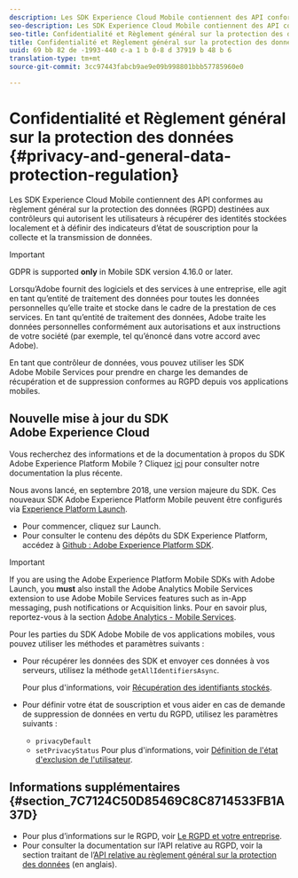 ```yaml
---
description: Les SDK Experience Cloud Mobile contiennent des API conformes au règlement général sur la protection des données (RGPD) destinées aux contrôleurs qui autorisent les utilisateurs à récupérer des identités stockées localement et à définir des indicateurs d’état de souscription pour la collecte et la transmission de données.
seo-description: Les SDK Experience Cloud Mobile contiennent des API conformes au règlement général sur la protection des données (RGPD) destinées aux contrôleurs qui autorisent les utilisateurs à récupérer des identités stockées localement et à définir des indicateurs d’état de souscription pour la collecte et la transmission de données.
seo-title: Confidentialité et Règlement général sur la protection des données
title: Confidentialité et Règlement général sur la protection des données
uuid: 69 bb 82 de -1993-440 c-a 1 b 0-8 d 37919 b 48 b 6
translation-type: tm+mt
source-git-commit: 3cc97443fabcb9ae9e09b998801bbb57785960e0

---
```



# Confidentialité et Règlement général sur la protection des données {#privacy-and-general-data-protection-regulation}

Les SDK Experience Cloud Mobile contiennent des API conformes au règlement général sur la protection des données (RGPD) destinées aux contrôleurs qui autorisent les utilisateurs à récupérer des identités stockées localement et à définir des indicateurs d’état de souscription pour la collecte et la transmission de données.

>[!IMPORTANT]
>
>GDPR is supported **only** in Mobile SDK version 4.16.0 or later.

Lorsqu’Adobe fournit des logiciels et des services à une entreprise, elle agit en tant qu’entité de traitement des données pour toutes les données personnelles qu’elle traite et stocke dans le cadre de la prestation de ces services. En tant qu’entité de traitement des données, Adobe traite les données personnelles conformément aux autorisations et aux instructions de votre société (par exemple, tel qu’énoncé dans votre accord avec Adobe).

En tant que contrôleur de données, vous pouvez utiliser les SDK Adobe Mobile Services pour prendre en charge les demandes de récupération et de suppression conformes au RGPD depuis vos applications mobiles.

## Nouvelle mise à jour du SDK Adobe Experience Cloud

Vous recherchez des informations et de la documentation à propos du SDK Adobe Experience Platform Mobile ? Cliquez [ici](https://aep-sdks.gitbook.io/docs/) pour consulter notre documentation la plus récente.

Nous avons lancé, en septembre 2018, une version majeure du SDK. Ces nouveaux SDK Adobe Experience Platform Mobile peuvent être configurés via [Experience Platform Launch](https://www.adobe.com/experience-platform/launch.html).

* Pour commencer, cliquez sur Launch.
* Pour consulter le contenu des dépôts du SDK Experience Platform, accédez à [Github : Adobe Experience Platform SDK](https://github.com/Adobe-Marketing-Cloud/acp-sdks).

>[!IMPORTANT]
>
> If you are using the Adobe Experience Platform Mobile SDKs with Adobe Launch, you **must** also install the Adobe Analytics Mobile Services extension to use Adobe Mobile Services features such as in-App messaging, push notifications or Acquisition links. Pour en savoir plus, reportez-vous à la section [Adobe Analytics - Mobile Services](https://aep-sdks.gitbook.io/docs/using-mobile-extensions/adobe-analytics-mobile-services).


Pour les parties du SDK Adobe Mobile de vos applications mobiles, vous pouvez utiliser les méthodes et paramètres suivants :

* Pour récupérer les données des SDK et envoyer ces données à vos serveurs, utilisez la méthode `getAllIdentifiersAsync`.

   Pour plus d'informations, voir [Récupération des identifiants stockés](/help/ios/c-mob-privacy-gdpr-ios/c-mob-gdpr-ret-stored-ids-ios.md).

* Pour définir votre état de souscription et vous aider en cas de demande de suppression de données en vertu du RGPD, utilisez les paramètres suivants :

   * `privacyDefault`
   * `setPrivacyStatus`
   Pour plus d'informations, voir [Définition de l'état d'exclusion de l'utilisateur](/help/ios/c-mob-privacy-gdpr-ios/privacy.md).

## Informations supplémentaires {#section_7C7124C50D85469C8C8714533FB1A37D}

* Pour plus d’informations sur le RGPD, voir [Le RGPD et votre entreprise](https://www.adobe.com/privacy/general-data-protection-regulation.html).
* Pour consulter la documentation sur l’API relative au RGPD, voir la section traitant de l’[API relative au règlement général sur la protection des données](https://adobe.io/apis/cloudplatform/gdpr.html) (en anglais).

